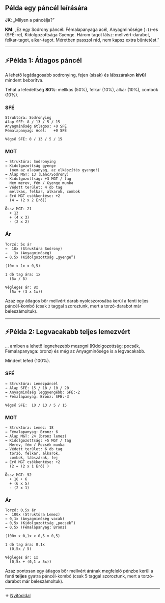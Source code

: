 ## Példa egy páncél leírására

**JK**: „Milyen a páncélja?”

**KM**: „Ez egy Sodrony páncél. Fémalapanyaga acél, Anyagminősége (`-1`)-es (SFÉ-re), Kidolgozottsága Gyenge. Három tagot látsz: mellvért-darabot, felkar-tagot, alkar-tagot. Méretben passzol rád, nem kapsz extra büntetést.”

---
## ⚡Példa 1: Átlagos páncél

A lehető legátlagosabb sodronying, fejen (sisak) és lábszárakon **kívül** mindent beborítva.

Tehát a lefedettség **80%**: mellkas (50%), felkar (10%), alkar (10%), combok (10%).
### SFÉ

```
Struktúra: Sodronying
Alap SFÉ: 8 / 13 / 5 / 15
Anyagminőség átlagos: +0 SFÉ
Fémalapanyag: Acél:   +0 SFÉ

Végső SFÉ: 8 / 13 / 5 / 15
```

### MGT

```
→ Struktúra: Sodronying
→ Kidolgozottság gyenge
  (nem az alapanyag, az elkészítés gyenge!)
→ Alap MGT: 13 (Lánc/Sodrony)
→ Kidolgozottság: +3 MGT / tag
  Nem merev, fém / Gyenge munka
→ Védett terület: 4 db tag
  mellkas, felkar, alkarok, combok
→ Erő MGT csökkentése: +2
  (4 = (2 x 2 Erő))

Össz MGT: 21
  + 13
  + (4 x 3)
  - (2 x 2)
```


### Ár

```
Torzó: 5x ár
→  10x (Struktúra Sodrony)
→   1x (Anyagminőség)
→ 0,5x (Kidolgozottság „gyenge”)

(10x x 1x x 0,5)
```

```
1 db tag ára: 1x
  (5x / 5)
```

```
Végleges ár: 8x
  (5x + (3 x 1x))
```

Azaz egy átlagos bőr mellvért darab nyolcszorosába kerül a fenti teljes páncél-kombó (csak `3` taggal szoroztunk, mert a torzó-darabot már beleszámoltuk).

---
## ⚡Példa 2: Legvacakabb teljes lemezvért

... amiben a lehető legnehezebb mozogni (Kidolgozottság: pocsék, Fémalapanyaga: bronz) és még az Anyagminősége is a legvacakabb.

Mindent lefed (100%).
### SFÉ

```
→ Struktúra: Lemezpáncél
→ Alap SFÉ: 15 / 18 / 10 / 20
→ Anyagminőség leggyengébb: SFÉ:-2
→ Fémalapanyag: Bronz: SFÉ:-3

Végső SFÉ:  10 / 13 / 5 / 15
```

### MGT

```
→ Struktúra: Lemez: 18
→ Fémalapanyag: Bronz: 6
→ Alap MGT: 24 (bronz lemez)
→ Kidolgozottság: +5 MGT / tag
  Merev, fém / Pocsék munka
→ Védett terület: 6 db tag
  torzó, felkar, alkarok,
  combok, lábszárak, fej
→ Erő MGT csökkentése: +2
  (2 = (2 x 1 Erő) )

Össz MGT: 52
  + 18 + 6
  + (6 x 5)
  - (2 x 1)
```

### Ár

```
Torzó: 0,5x ár
→  100x (Struktúra Lemez)
→ 0,1x (Anyagminőség vacak)
→ 0,5x (Kidolgozottság „pocsék”)
→ 0,5x (Fémalapanyag: Bronz)

(100x x 0,1x x 0,5 x 0,5)
```

```
1 db tag ára: 0,1x
  (0,5x / 5)
```

```
Végleges ár: 1x
  (0,5x + (0,1 x 5x))
```

 Azaz pontosan egy átlagos bőr mellvért árának megfelelő pénzbe kerül a fenti **teljes** gyatra páncél-kombó (csak 5 taggal szoroztunk, mert a torzó-darabot már beleszámoltuk).
 
---

⚜️ [Nyitóoldal](start.md#6-harcrendszer-%EF%B8%8F)
